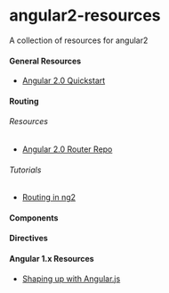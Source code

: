 # angular2-resources
A collection of resources for angular2

<h4>General Resources</h4>
<ul>
<li><a href="https://angular.io/docs/js/latest/quickstart.html">Angular 2.0 Quickstart</a></li>
</ul>

<h4>Routing</h4>
<h6>Resources</h6>
<ul>
<li><a href="https://github.com/angular/router">Angular 2.0 Router Repo</a></li>
</ul>
<h6>Tutorials</h6>
<ul>
<li><a href="http://blog.thoughtram.io/angularjs/2015/02/19/futuristic-routing-in-angular.html">Routing in ng2</a></li>
</ul>

<h4>Components</h4>
<!-- <ul>
<li></li>
</ul> -->

<h4>Directives</h4>
<!-- <ul>
<li></li>
</ul> -->

<h4>Angular 1.x Resources</h4>
<ul>
<li><a href="https://www.codeschool.com/courses/shaping-up-with-angular-js">Shaping up with Angular.js</a></li>
</ul>
